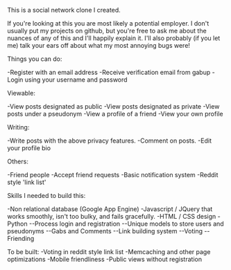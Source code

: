 This is a social network clone I created. 

If you're looking at this you are most likely a potential employer. I don't usually put my projects on github, but you're free to ask me about the nuances of any of this and I'll happily explain it. I'll also probably (if you let me) talk your ears off about what my most annoying bugs were!


Things you can do:

-Register with an email address
-Receive verification email from gabup
-Login using your username and password

Viewable:

-View posts designated as public
-View posts designated as private
-View posts under a pseudonym
-View a profile of a friend
-View your own profile

Writing:

-Write posts with the above privacy features.
-Comment on posts. 
-Edit your profile bio

Others:

-Friend people
-Accept friend requests
-Basic notification system
-Reddit style 'link list'

Skills I needed to build this:

-Non relational database (Google App Engine)
-Javascript / JQuery that works smoothly, isn't too bulky, and fails gracefully.
-HTML / CSS design
-Python
--Process login and registration
--Unique models to store users and pseudonyms
--Gabs and Comments
--Link building system
--Voting
--Friending
 
To be built:
-Voting in reddit style link list
-Memcaching and other page optimizations
-Mobile friendliness
-Public views without registration